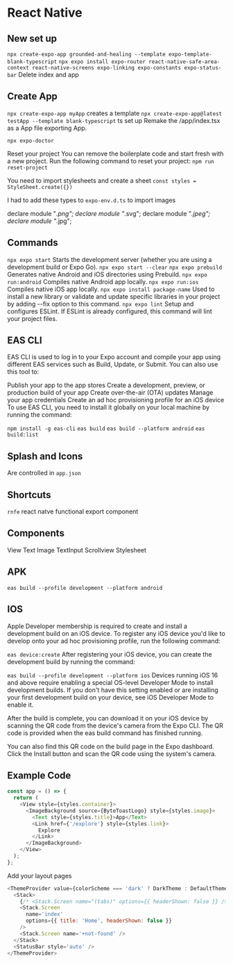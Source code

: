 # React Native

## New set up

`npx create-expo-app grounded-and-healing --template expo-template-blank-typescript`
`npx expo install expo-router react-native-safe-area-context react-native-screens expo-linking expo-constants expo-status-bar`
Delete index and app

## Create App

`npx create-expo-app myApp` creates a template
`npx create-expo-app@latest testApp --template blank-typescript` ts set up
Remake the /app/index.tsx as a App file exporting App.

`npx expo-doctor`

Reset your project
You can remove the boilerplate code and start fresh with a new project. Run the following command to reset your project:
`npm run reset-project`

You need to import stylesheets and create a sheet
`const styles = StyleSheet.create({})`

I had to add these types to `expo-env.d.ts` to import images

declare module "_.png";
declare module "_.svg";
declare module "_.jpeg";
declare module "_.jpg";

## Commands

`npx expo start` Starts the development server (whether you are using a development build or Expo Go).
`npx expo start --clear`
`npx expo prebuild` Generates native Android and iOS directories using Prebuild.
`npx expo run:android` Compiles native Android app locally.
`npx expo run:ios` Compiles native iOS app locally.
`npx expo install package-name` Used to install a new library or validate and update specific libraries in your project by adding --fix option to this command.
`npx expo lint` Setup and configures ESLint. If ESLint is already configured, this command will lint your project files.

## EAS CLI

EAS CLI is used to log in to your Expo account and compile your app using different EAS services such as Build, Update, or Submit. You can also use this tool to:

Publish your app to the app stores
Create a development, preview, or production build of your app
Create over-the-air (OTA) updates
Manage your app credentials
Create an ad hoc provisioning profile for an iOS device
To use EAS CLI, you need to install it globally on your local machine by running the command:

`npm install -g eas-cli`
`eas build`
`eas build --platform android`
`eas build:list`

## Splash and Icons

Are controlled in `app.json`

## Shortcuts

`rnfe` react natve functional export component

## Components

View
Text
Image
TextInput
Scrollview
Stylesheet

## APK

`eas build --profile development --platform android`

## IOS

Apple Developer membership is required to create and install a development build on an iOS device.
To register any iOS device you'd like to develop onto your ad hoc provisioning profile, run the following command:

`eas device:create`
After registering your iOS device, you can create the development build by running the command:

`eas build --profile development --platform ios`
Devices running iOS 16 and above require enabling a special OS-level Developer Mode to install development builds. If you don't have this setting enabled or are installing your first development build on your device, see iOS Developer Mode to enable it.

After the build is complete, you can download it on your iOS device by scanning the QR code from the device's camera from the Expo CLI. The QR code is provided when the eas build command has finished running.

You can also find this QR code on the build page in the Expo dashboard. Click the Install button and scan the QR code using the system's camera.

## Example Code

```js
const app = () => {
  return (
    <View style={styles.container}>
      <ImageBackground source={ByteToastLogo} style={styles.image}>
        <Text style={styles.title}>App</Text>
        <Link href={'/explore'} style={styles.link}>
          Explore
        </Link>
      </ImageBackground>
    </View>
  );
};
```

Add your layout pages

```js
<ThemeProvider value={colorScheme === 'dark' ? DarkTheme : DefaultTheme}>
  <Stack>
    {/* <Stack.Screen name="(tabs)" options={{ headerShown: false }} /> */}
    <Stack.Screen
      name='index'
      options={{ title: 'Home', headerShown: false }}
    />
    <Stack.Screen name='+not-found' />
  </Stack>
  <StatusBar style='auto' />
</ThemeProvider>
```
